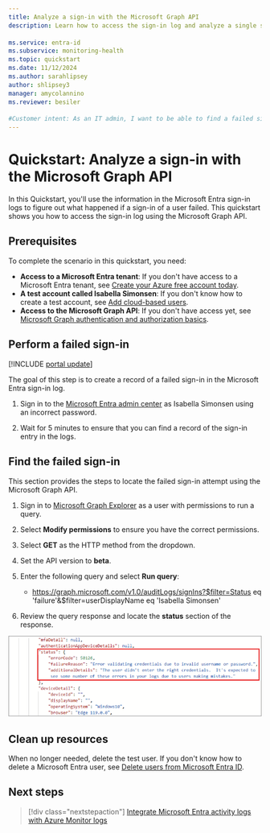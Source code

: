 ```yaml
---
title: Analyze a sign-in with the Microsoft Graph API 
description: Learn how to access the sign-in log and analyze a single sign-in attempt using the Microsoft Graph API.

ms.service: entra-id
ms.subservice: monitoring-health
ms.topic: quickstart
ms.date: 11/12/2024
ms.author: sarahlipsey
author: shlipsey3
manager: amycolannino
ms.reviewer: besiler

#Customer intent: As an IT admin, I want to be able to find a failed sign-in attempt with the Microsoft Graph API.
---
```

# Quickstart: Analyze a sign-in with the Microsoft Graph API 

In this Quickstart, you'll use the information in the Microsoft Entra sign-in logs to figure out what happened if a sign-in of a user failed. This quickstart shows you how to access the sign-in log using the Microsoft Graph API.

## Prerequisites

To complete the scenario in this quickstart, you need:

- **Access to a Microsoft Entra tenant**: If you don't have access to a Microsoft Entra tenant, see [Create your Azure free account today](https://azure.microsoft.com/free/?WT.mc_id=A261C142F). 
- **A test account called Isabella Simonsen**: If you don't know how to create a test account, see [Add cloud-based users](../../fundamentals/add-users.md#add-a-new-user).
- **Access to the Microsoft Graph API**: If you don't have access yet, see [Microsoft Graph authentication and authorization basics](/graph/auth/auth-concepts).

## Perform a failed sign-in

[!INCLUDE [portal update](../../includes/portal-update.md)]

The goal of this step is to create a record of a failed sign-in in the Microsoft Entra sign-in log.

1. Sign in to the [Microsoft Entra admin center](https://entra.microsoft.com) as Isabella Simonsen using an incorrect password.

1. Wait for 5 minutes to ensure that you can find a record of the sign-in entry in the logs.

## Find the failed sign-in

This section provides the steps to locate the failed sign-in attempt using the Microsoft Graph API.

1. Sign in to [Microsoft Graph Explorer](https://developer.microsoft.com/graph/graph-explorer) as a user with permissions to run a query.

1. Select **Modify permissions** to ensure you have the correct permissions. 

1. Select **GET** as the HTTP method from the dropdown.

1. Set the API version to **beta**.

1. Enter the following query and select **Run query**:
    - https://graph.microsoft.com/v1.0/auditLogs/signIns?$filter=Status eq 'failure'&$filter=userDisplayName eq 'Isabella Simonsen'

1. Review the query response and locate the **status** section of the response.

![Screenshot of the query response with the error status section highlighted.](media/quickstart-access-log-with-graph-api/graph-sign-in-error-sample.png)

## Clean up resources

When no longer needed, delete the test user. If you don't know how to delete a Microsoft Entra user, see [Delete users from Microsoft Entra ID](../../fundamentals/add-users.md#delete-a-user).

## Next steps

> [!div class="nextstepaction"]
> [Integrate Microsoft Entra activity logs with Azure Monitor logs](howto-integrate-activity-logs-with-azure-monitor-logs.yml)
